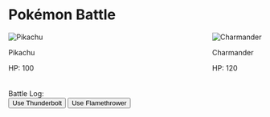 <!DOCTYPE html>
<html lang="en">
<head>
  <meta charset="UTF-8">
  <meta name="viewport" content="width=device-width, initial-scale=1.0">
  <title>Pokémon Battle</title>
  <style>
    /* CSS styles */
    .pokemon {
      display: flex;
      justify-content: space-between;
      margin-bottom: 20px;
    }

    .pokemon img {
      max-width: 150px;
      height: auto;
    }
  </style>
</head>
<body>
  <div class="container">
    <h1>Pokémon Battle</h1>
    <div class="pokemon">
      <div class="pokemon-image">
        <img src="pikachu.png" alt="Pikachu">
        <p>Pikachu</p>
        <p>HP: <span id="pikachuHP">100</span></p>
      </div>
      <div class="pokemon-image">
        <img src="charmander.png" alt="Charmander">
        <p>Charmander</p>
        <p>HP: <span id="charmanderHP">120</span></p>
      </div>
    </div>
    <div class="battle-log" id="battleLog">
      Battle Log:
    </div>
    <div class="actions">
      <button onclick="attack(pikachu, thunderbolt, charmander)">Use Thunderbolt</button>
      <button onclick="attack(pikachu, flamethrower, charmander)">Use Flamethrower</button>
    </div>
  </div>

  <script>
    // JavaScript code
    class Pokemon {
      constructor(name, hp, attack, defense, speed) {
        this.name = name;
        this.hp = hp;
        this.attack = attack;
        this.defense = defense;
        this.speed = speed;
      }

      calculateDamage(move, opponent) {
        const damage = (this.attack / opponent.defense) * move.power;
        return Math.floor(damage);
      }

      attackOpponent(move, opponent) {
        const damage = this.calculateDamage(move, opponent);
        opponent.hp -= damage;
        displayLog(`${this.name} used ${move.name} and dealt ${damage} damage to ${opponent.name}`);
        updateHP();
        if (opponent.hp <= 0) {
          displayLog(`${opponent.name} fainted! ${this.name} wins!`);
          disableMoves();
        }
      }
    }

    class Move {
      constructor(name, type, power) {
        this.name = name;
        this.type = type;
        this.power = power;
      }
    }

    const pikachu = new Pokemon("Pikachu", 100, 50, 40, 60);
    const charmander = new Pokemon("Charmander", 120, 45, 50, 55);

    const thunderbolt = new Move("Thunderbolt", "Electric", 40);
    const flamethrower = new Move("Flamethrower", "Fire", 45);

    const pikachuHP = document.getElementById("pikachuHP");
    const charmanderHP = document.getElementById("charmanderHP");
    const battleLog = document.getElementById("battleLog");

    function displayLog(message) {
      battleLog.innerHTML += `<p>${message}</p>`;
    }

    function updateHP() {
      pikachuHP.textContent = pikachu.hp;
      charmanderHP.textContent = charmander.hp;
    }

    function attack(attacker, move, opponent) {
      attacker.attackOpponent(move, opponent);
    }

    function disableMoves() {
      const buttons = document.querySelectorAll(".actions button");
      buttons.forEach(button => {
        button.disabled = true;
      });
    }

    displayLog("Battle Start!");
    displayLog(`${pikachu.name} vs ${charmander.name}`);
  </script>
</body>
</html>
